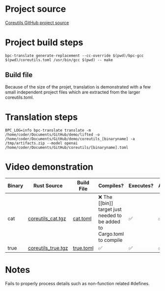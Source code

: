 # Project source

[Coreutils GitHub project source](http://git.savannah.gnu.org/gitweb/?p=coreutils.git)


# Project build steps

```
bpc-translate generate-replacement --cc-override $(pwd)/bpc-gcc $(pwd)/coreutils.toml /usr/bin/gcc $(pwd) -- make
```


## Build file

Because of the size of the projet, translation is demonstrated with a few small independent project files which are extracted from the larger coreutils.toml.

# Translation steps

```
BPC_LOG=info bpc-translate translate -m /home/coder/Documents/GitHub/demo/lifted -o /home/coder/Documents/GitHub/demo/coreutils_[binaryname] -a /tmp/artifacts.zip --model openai /home/coder/Documents/GitHub/coreutils/[binaryname].toml
```

# Video demonstration
| Binary  | Rust Source                                       | Build File                              | Compiles?                                                                    | Executes? | Accuracy? | Video                              |
|---------|---------------------------------------------------|-----------------------------------------|-----------------------------------------------------------------------------|----------|-----------|------------------------------------|
| cat     | [coreutils_cat.tgz](cat/coreutils_cat.tgz)        | [cat.toml](cat/cat.toml)                | ❌ The [[bin]] target just needed to be added to Cargo.toml to compile        | ✅        | ✅         | [cat.mp4](cat/cat.mp4)             |
| true    | [coreutils_true.tgz](true/coreutils_true.tgz)      | [true.toml](true/true.toml)             | ✅                                                                             | ✅        | ✅         | [true.mp4](true/true.mp4)          |

# Notes

Fails to properly process details such as non-function related #defines.   
